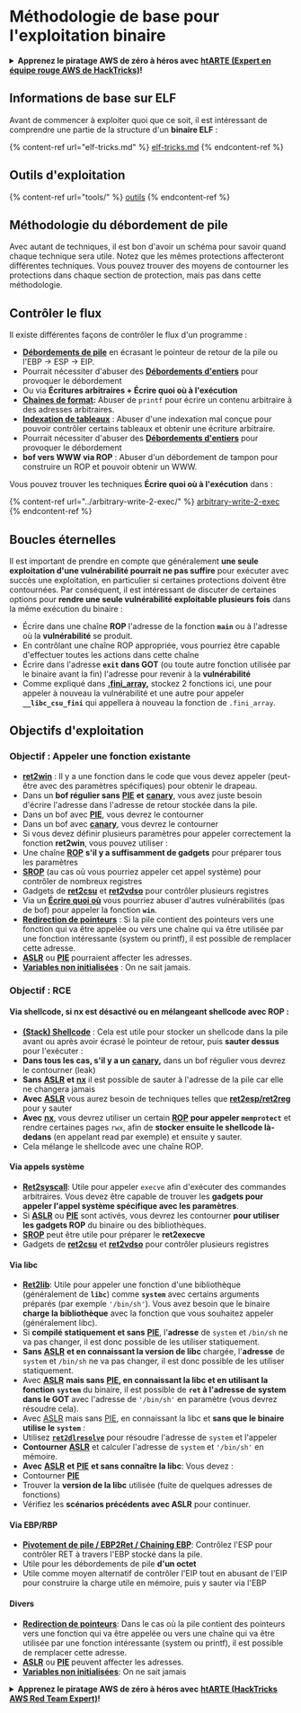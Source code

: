 # Méthodologie de base pour l'exploitation binaire

<details>

<summary><strong>Apprenez le piratage AWS de zéro à héros avec</strong> <a href="https://training.hacktricks.xyz/courses/arte"><strong>htARTE (Expert en équipe rouge AWS de HackTricks)</strong></a><strong>!</strong></summary>

Autres façons de soutenir HackTricks :

* Si vous souhaitez voir votre **entreprise annoncée dans HackTricks** ou **télécharger HackTricks en PDF**, consultez les [**PLANS D'ABONNEMENT**](https://github.com/sponsors/carlospolop) !
* Obtenez le [**swag officiel PEASS & HackTricks**](https://peass.creator-spring.com)
* Découvrez [**La famille PEASS**](https://opensea.io/collection/the-peass-family), notre collection exclusive de [**NFT**](https://opensea.io/collection/the-peass-family)
* **Rejoignez le** 💬 [**groupe Discord**](https://discord.gg/hRep4RUj7f) ou le [**groupe Telegram**](https://t.me/peass) ou **suivez-nous** sur **Twitter** 🐦 [**@hacktricks\_live**](https://twitter.com/hacktricks\_live)**.**
* **Partagez vos astuces de piratage en soumettant des PR aux** [**HackTricks**](https://github.com/carlospolop/hacktricks) et [**HackTricks Cloud**](https://github.com/carlospolop/hacktricks-cloud) dépôts GitHub.

</details>

## Informations de base sur ELF

Avant de commencer à exploiter quoi que ce soit, il est intéressant de comprendre une partie de la structure d'un **binaire ELF** :

{% content-ref url="elf-tricks.md" %}
[elf-tricks.md](elf-tricks.md)
{% endcontent-ref %}

## Outils d'exploitation

{% content-ref url="tools/" %}
[outils](tools/)
{% endcontent-ref %}

## Méthodologie du débordement de pile

Avec autant de techniques, il est bon d'avoir un schéma pour savoir quand chaque technique sera utile. Notez que les mêmes protections affecteront différentes techniques. Vous pouvez trouver des moyens de contourner les protections dans chaque section de protection, mais pas dans cette méthodologie.

## Contrôler le flux

Il existe différentes façons de contrôler le flux d'un programme :

* [**Débordements de pile**](../stack-overflow/) en écrasant le pointeur de retour de la pile ou l'EBP -> ESP -> EIP.
* Pourrait nécessiter d'abuser des [**Débordements d'entiers**](../integer-overflow.md) pour provoquer le débordement
* Ou via **Écritures arbitraires + Écrire quoi où à l'exécution**
* [**Chaines de format**](../format-strings/)**:** Abuser de `printf` pour écrire un contenu arbitraire à des adresses arbitraires.
* [**Indexation de tableaux**](../array-indexing.md) : Abuser d'une indexation mal conçue pour pouvoir contrôler certains tableaux et obtenir une écriture arbitraire.
* Pourrait nécessiter d'abuser des [**Débordements d'entiers**](../integer-overflow.md) pour provoquer le débordement
* **bof vers WWW via ROP** : Abuser d'un débordement de tampon pour construire un ROP et pouvoir obtenir un WWW.

Vous pouvez trouver les techniques **Écrire quoi où à l'exécution** dans :

{% content-ref url="../arbitrary-write-2-exec/" %}
[arbitrary-write-2-exec](../arbitrary-write-2-exec/)
{% endcontent-ref %}

## Boucles éternelles

Il est important de prendre en compte que généralement **une seule exploitation d'une vulnérabilité pourrait ne pas suffire** pour exécuter avec succès une exploitation, en particulier si certaines protections doivent être contournées. Par conséquent, il est intéressant de discuter de certaines options pour **rendre une seule vulnérabilité exploitable plusieurs fois** dans la même exécution du binaire :

* Écrire dans une chaîne **ROP** l'adresse de la fonction **`main`** ou à l'adresse où la **vulnérabilité** se produit.
* En contrôlant une chaîne ROP appropriée, vous pourriez être capable d'effectuer toutes les actions dans cette chaîne
* Écrire dans l'adresse **`exit` dans GOT** (ou toute autre fonction utilisée par le binaire avant la fin) l'adresse pour revenir à la **vulnérabilité**
* Comme expliqué dans [**.fini\_array**](../arbitrary-write-2-exec/www2exec-.dtors-and-.fini\_array.md#eternal-loop)**,** stockez 2 fonctions ici, une pour appeler à nouveau la vulnérabilité et une autre pour appeler **`__libc_csu_fini`** qui appellera à nouveau la fonction de `.fini_array`.

## Objectifs d'exploitation

### Objectif : Appeler une fonction existante

* [**ret2win**](./#ret2win) : Il y a une fonction dans le code que vous devez appeler (peut-être avec des paramètres spécifiques) pour obtenir le drapeau.
* Dans un **bof régulier sans** [**PIE**](../common-binary-protections-and-bypasses/pie/) **et** [**canary**](../common-binary-protections-and-bypasses/stack-canaries/), vous avez juste besoin d'écrire l'adresse dans l'adresse de retour stockée dans la pile.
* Dans un bof avec [**PIE**](../common-binary-protections-and-bypasses/pie/), vous devrez le contourner
* Dans un bof avec [**canary**](../common-binary-protections-and-bypasses/stack-canaries/), vous devrez le contourner
* Si vous devez définir plusieurs paramètres pour appeler correctement la fonction **ret2win**, vous pouvez utiliser :
* Une chaîne [**ROP**](./#rop-and-ret2...-techniques) **s'il y a suffisamment de gadgets** pour préparer tous les paramètres
* [**SROP**](../rop-return-oriented-programing/srop-sigreturn-oriented-programming/) (au cas où vous pourriez appeler cet appel système) pour contrôler de nombreux registres
* Gadgets de [**ret2csu**](../rop-return-oriented-programing/ret2csu.md) et [**ret2vdso**](../rop-return-oriented-programing/ret2vdso.md) pour contrôler plusieurs registres
* Via un [**Écrire quoi où**](../arbitrary-write-2-exec/) vous pourriez abuser d'autres vulnérabilités (pas de bof) pour appeler la fonction **`win`**.
* [**Redirection de pointeurs**](../stack-overflow/pointer-redirecting.md) : Si la pile contient des pointeurs vers une fonction qui va être appelée ou vers une chaîne qui va être utilisée par une fonction intéressante (system ou printf), il est possible de remplacer cette adresse.
* [**ASLR**](../common-binary-protections-and-bypasses/aslr/) ou [**PIE**](../common-binary-protections-and-bypasses/pie/) pourraient affecter les adresses.
* [**Variables non initialisées**](../stack-overflow/uninitialized-variables.md) : On ne sait jamais.

### Objectif : RCE

#### Via shellcode, si nx est désactivé ou en mélangeant shellcode avec ROP :

* [**(Stack) Shellcode**](./#stack-shellcode) : Cela est utile pour stocker un shellcode dans la pile avant ou après avoir écrasé le pointeur de retour, puis **sauter dessus** pour l'exécuter :
* **Dans tous les cas, s'il y a un** [**canary**](../common-binary-protections-and-bypasses/stack-canaries/)**,** dans un bof régulier vous devrez le contourner (leak)
* **Sans** [**ASLR**](../common-binary-protections-and-bypasses/aslr/) **et** [**nx**](../common-binary-protections-and-bypasses/no-exec-nx.md) il est possible de sauter à l'adresse de la pile car elle ne changera jamais
* **Avec** [**ASLR**](../common-binary-protections-and-bypasses/aslr/) vous aurez besoin de techniques telles que [**ret2esp/ret2reg**](../rop-return-oriented-programing/ret2esp-ret2reg.md) pour y sauter
* **Avec** [**nx**](../common-binary-protections-and-bypasses/no-exec-nx.md), vous devrez utiliser un certain [**ROP**](../rop-return-oriented-programing/) **pour appeler `memprotect`** et rendre certaines pages `rwx`, afin de **stocker ensuite le shellcode là-dedans** (en appelant read par exemple) et ensuite y sauter.
* Cela mélange le shellcode avec une chaîne ROP.
#### Via appels système

* [**Ret2syscall**](../rop-return-oriented-programing/rop-syscall-execv/): Utile pour appeler `execve` afin d'exécuter des commandes arbitraires. Vous devez être capable de trouver les **gadgets pour appeler l'appel système spécifique avec les paramètres**.
* Si [**ASLR**](../common-binary-protections-and-bypasses/aslr/) ou [**PIE**](../common-binary-protections-and-bypasses/pie/) sont activés, vous devrez les contourner **pour utiliser les gadgets ROP** du binaire ou des bibliothèques.
* [**SROP**](../rop-return-oriented-programing/srop-sigreturn-oriented-programming/) peut être utile pour préparer le **ret2execve**
* Gadgets de [**ret2csu**](../rop-return-oriented-programing/ret2csu.md) et [**ret2vdso**](../rop-return-oriented-programing/ret2vdso.md) pour contrôler plusieurs registres

#### Via libc

* [**Ret2lib**](../rop-return-oriented-programing/ret2lib/): Utile pour appeler une fonction d'une bibliothèque (généralement de **`libc`**) comme **`system`** avec certains arguments préparés (par exemple `'/bin/sh'`). Vous avez besoin que le binaire **charge la bibliothèque** avec la fonction que vous souhaitez appeler (généralement libc).
* Si **compilé statiquement et sans** [**PIE**](../common-binary-protections-and-bypasses/pie/), l'**adresse** de `system` et `/bin/sh` ne va pas changer, il est donc possible de les utiliser statiquement.
* **Sans** [**ASLR**](../common-binary-protections-and-bypasses/aslr/) **et en connaissant la version de libc** chargée, l'**adresse** de `system` et `/bin/sh` ne va pas changer, il est donc possible de les utiliser statiquement.
* Avec [**ASLR**](../common-binary-protections-and-bypasses/aslr/) **mais sans** [**PIE**](../common-binary-protections-and-bypasses/pie/)**, en connaissant la libc et en utilisant la fonction `system`** du binaire, il est possible de **`ret` à l'adresse de system dans le GOT** avec l'adresse de `'/bin/sh'` en paramètre (vous devrez résoudre cela).
* Avec [ASLR](../common-binary-protections-and-bypasses/aslr/) mais sans [PIE](../common-binary-protections-and-bypasses/pie/), en connaissant la libc et **sans que le binaire utilise le `system`** :
* Utilisez [**`ret2dlresolve`**](../rop-return-oriented-programing/ret2dlresolve.md) pour résoudre l'adresse de `system` et l'appeler&#x20;
* **Contourner** [**ASLR**](../common-binary-protections-and-bypasses/aslr/) et calculer l'adresse de `system` et `'/bin/sh'` en mémoire.
* **Avec** [**ASLR**](../common-binary-protections-and-bypasses/aslr/) **et** [**PIE**](../common-binary-protections-and-bypasses/pie/) **et sans connaître la libc**: Vous devez :
* Contourner [**PIE**](../common-binary-protections-and-bypasses/pie/)
* Trouver la **version de la libc** utilisée (fuite de quelques adresses de fonctions)
* Vérifiez les **scénarios précédents avec ASLR** pour continuer.

#### Via EBP/RBP

* [**Pivotement de pile / EBP2Ret / Chaining EBP**](../stack-overflow/stack-pivoting-ebp2ret-ebp-chaining.md): Contrôlez l'ESP pour contrôler RET à travers l'EBP stocké dans la pile.
* Utile pour les débordements de pile **d'un octet**
* Utile comme moyen alternatif de contrôler l'EIP tout en abusant de l'EIP pour construire la charge utile en mémoire, puis y sauter via l'EBP

#### Divers

* [**Redirection de pointeurs**](../stack-overflow/pointer-redirecting.md): Dans le cas où la pile contient des pointeurs vers une fonction qui va être appelée ou vers une chaîne qui va être utilisée par une fonction intéressante (system ou printf), il est possible de remplacer cette adresse.
* [**ASLR**](../common-binary-protections-and-bypasses/aslr/) ou [**PIE**](../common-binary-protections-and-bypasses/pie/) peuvent affecter les adresses.
* [**Variables non initialisées**](../stack-overflow/uninitialized-variables.md): On ne sait jamais

<details>

<summary><strong>Apprenez le piratage AWS de zéro à héros avec</strong> <a href="https://training.hacktricks.xyz/courses/arte"><strong>htARTE (HackTricks AWS Red Team Expert)</strong></a><strong>!</strong></summary>

Autres façons de soutenir HackTricks :

* Si vous souhaitez voir votre **entreprise annoncée dans HackTricks** ou **télécharger HackTricks en PDF**, consultez les [**PLANS D'ABONNEMENT**](https://github.com/sponsors/carlospolop)!
* Obtenez le [**swag officiel PEASS & HackTricks**](https://peass.creator-spring.com)
* Découvrez [**La famille PEASS**](https://opensea.io/collection/the-peass-family), notre collection exclusive de [**NFTs**](https://opensea.io/collection/the-peass-family)
* **Rejoignez** 💬 le **groupe Discord**](https://discord.gg/hRep4RUj7f) ou le [**groupe Telegram**](https://t.me/peass) ou **suivez-nous** sur **Twitter** 🐦 [**@hacktricks\_live**](https://twitter.com/hacktricks\_live)**.**
* **Partagez vos astuces de piratage en soumettant des PR aux** [**HackTricks**](https://github.com/carlospolop/hacktricks) et [**HackTricks Cloud**](https://github.com/carlospolop/hacktricks-cloud) github repos.

</details>

